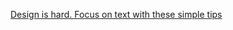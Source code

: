 [Design is hard. Focus on text with these simple tips](https://twitter.com/danqing_liu/status/1576997489529344001)
